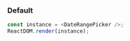 ### Default

<!--start-code-->

```js
const instance = <DateRangePicker />;
ReactDOM.render(instance);
```

<!--end-code-->
